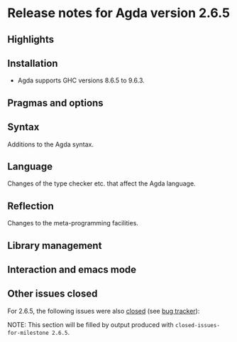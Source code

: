 Release notes for Agda version 2.6.5
====================================

Highlights
----------

Installation
------------

* Agda supports GHC versions 8.6.5 to 9.6.3.

Pragmas and options
-------------------

Syntax
------

Additions to the Agda syntax.

Language
--------

Changes of the type checker etc. that affect the Agda language.

Reflection
----------

Changes to the meta-programming facilities.

Library management
------------------

Interaction and emacs mode
--------------------------

Other issues closed
-------------------

For 2.6.5, the following issues were also
[closed](https://github.com/agda/agda/issues?q=is%3Aissue+milestone%3A2.6.5+is%3Aclosed)
(see [bug tracker](https://github.com/agda/agda/issues)):

NOTE: This section will be filled by output produced with `closed-issues-for-milestone 2.6.5`.
